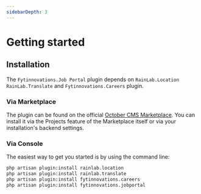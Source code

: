 ```yaml
---
sidebarDepth: 3
---
```


# Getting started

## Installation

The `Fytinnovations.Job Portal` plugin depends on `RainLab.Location`
`RainLab.Translate` and `Fytinnovations.Careers` plugin.

### Via Marketplace

The plugin can be found on the official [October CMS Marketplace](https://octobercms.com/plugin/fytinnovations-jobportal). You 
can install it via the Projects feature of the Marketplace itself or via your installation's backend settings.

### Via Console

The easiest way to get you started is by using the command line:

```bash
php artisan plugin:install rainlab.location
php artisan plugin:install rainlab.translate
php artisan plugin:install fytinnovations.careers
php artisan plugin:install fytinnovations.jobportal
```